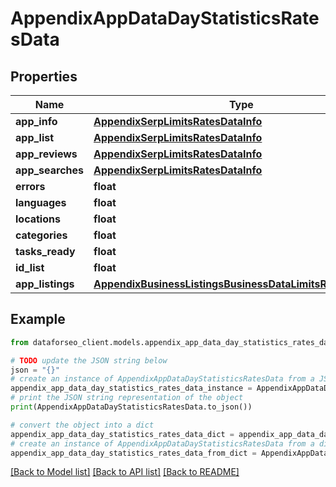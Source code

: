 # AppendixAppDataDayStatisticsRatesData


## Properties

Name | Type | Description | Notes
------------ | ------------- | ------------- | -------------
**app_info** | [**AppendixSerpLimitsRatesDataInfo**](AppendixSerpLimitsRatesDataInfo.md) |  | [optional] 
**app_list** | [**AppendixSerpLimitsRatesDataInfo**](AppendixSerpLimitsRatesDataInfo.md) |  | [optional] 
**app_reviews** | [**AppendixSerpLimitsRatesDataInfo**](AppendixSerpLimitsRatesDataInfo.md) |  | [optional] 
**app_searches** | [**AppendixSerpLimitsRatesDataInfo**](AppendixSerpLimitsRatesDataInfo.md) |  | [optional] 
**errors** | **float** |  | [optional] 
**languages** | **float** |  | [optional] 
**locations** | **float** |  | [optional] 
**categories** | **float** |  | [optional] 
**tasks_ready** | **float** |  | [optional] 
**id_list** | **float** |  | [optional] 
**app_listings** | [**AppendixBusinessListingsBusinessDataLimitsRatesDataInfo**](AppendixBusinessListingsBusinessDataLimitsRatesDataInfo.md) |  | [optional] 

## Example

```python
from dataforseo_client.models.appendix_app_data_day_statistics_rates_data import AppendixAppDataDayStatisticsRatesData

# TODO update the JSON string below
json = "{}"
# create an instance of AppendixAppDataDayStatisticsRatesData from a JSON string
appendix_app_data_day_statistics_rates_data_instance = AppendixAppDataDayStatisticsRatesData.from_json(json)
# print the JSON string representation of the object
print(AppendixAppDataDayStatisticsRatesData.to_json())

# convert the object into a dict
appendix_app_data_day_statistics_rates_data_dict = appendix_app_data_day_statistics_rates_data_instance.to_dict()
# create an instance of AppendixAppDataDayStatisticsRatesData from a dict
appendix_app_data_day_statistics_rates_data_from_dict = AppendixAppDataDayStatisticsRatesData.from_dict(appendix_app_data_day_statistics_rates_data_dict)
```
[[Back to Model list]](../README.md#documentation-for-models) [[Back to API list]](../README.md#documentation-for-api-endpoints) [[Back to README]](../README.md)


